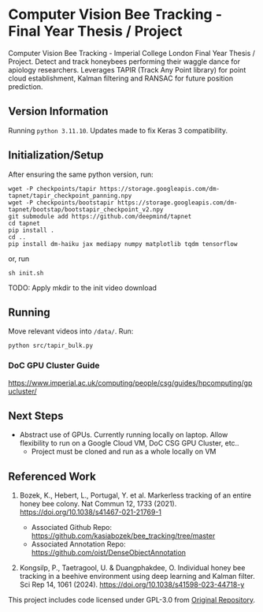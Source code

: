 # Computer Vision Bee Tracking - Final Year Thesis / Project
Computer Vision Bee Tracking - Imperial College London Final Year Thesis / Project. Detect and track honeybees performing their waggle dance for apiology researchers. Leverages TAPIR (Track Any Point library) for point cloud establishment, Kalman filtering and RANSAC for future position prediction. 

## Version Information
Running `python 3.11.10`. Updates made to fix Keras 3 compatibility.

## Initialization/Setup
After ensuring the same python version, run:
```
wget -P checkpoints/tapir https://storage.googleapis.com/dm-tapnet/tapir_checkpoint_panning.npy
wget -P checkpoints/bootstapir https://storage.googleapis.com/dm-tapnet/bootstap/bootstapir_checkpoint_v2.npy
git submodule add https://github.com/deepmind/tapnet
cd tapnet
pip install .
cd ..
pip install dm-haiku jax mediapy numpy matplotlib tqdm tensorflow
```
or, run 
```
sh init.sh
```

TODO: Apply mkdir to the init video download

## Running
Move relevant videos into `/data/`. Run:
```
python src/tapir_bulk.py
```

### DoC GPU Cluster Guide
https://www.imperial.ac.uk/computing/people/csg/guides/hpcomputing/gpucluster/

## Next Steps
- Abstract use of GPUs. Currently running locally on laptop. Allow flexibility to run on a Google Cloud VM, DoC CSG GPU Cluster, etc..
    - Project must be cloned and run as a whole locally on VM


## Referenced Work
1. Bozek, K., Hebert, L., Portugal, Y. et al. Markerless tracking of an entire honey bee colony. Nat Commun 12, 1733 (2021). https://doi.org/10.1038/s41467-021-21769-1
    
    - Associated Github Repo: https://github.com/kasiabozek/bee_tracking/tree/master
    - Associated Annotation Repo: https://github.com/oist/DenseObjectAnnotation


2. Kongsilp, P., Taetragool, U. & Duangphakdee, O. Individual honey bee tracking in a beehive environment using deep learning and Kalman filter. Sci Rep 14, 1061 (2024). https://doi.org/10.1038/s41598-023-44718-y


This project includes code licensed under GPL-3.0 from [Original Repository](https://github.com/username/repository).
